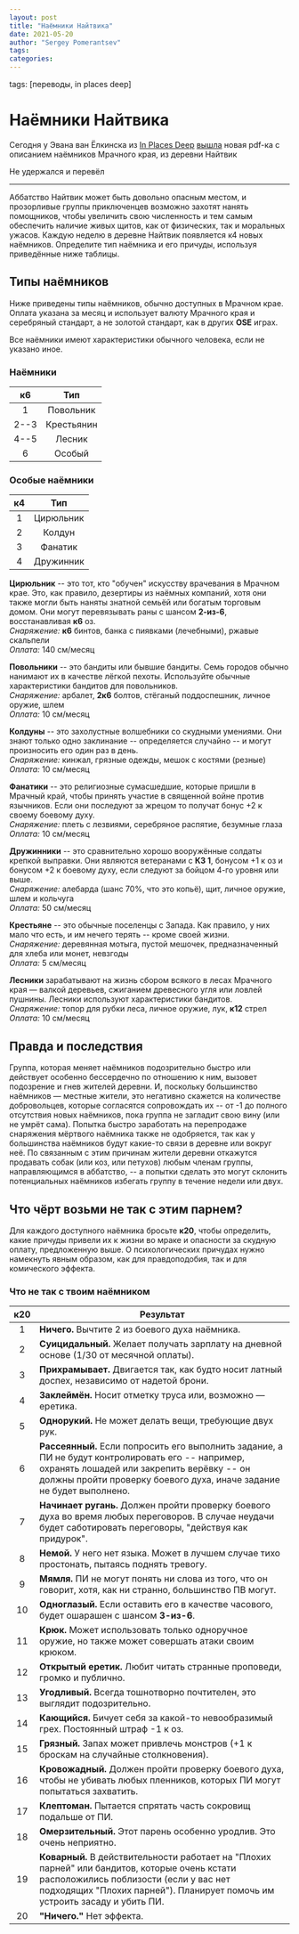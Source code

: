 ```yaml
---
layout: post
title: "Наёмники Найтвика"
date: 2021-05-20
author: "Sergey Pomerantsev"
tags:
categories:
---
```

tags: [переводы, in places deep]

# Наёмники Найтвика

Сегодня у Эвана ван Ёлкинска из [In Places Deep](https://www.patreon.com/InPlacesDeep) [вышла](https://www.patreon.com/posts/nightwick-51462516) новая pdf-ка с описанием наёмников Мрачного края, из деревни Найтвик

Не удержался и перевёл

---

Аббатство Найтвик может быть довольно опасным местом, и прозорливые группы приключенцев возможно захотят нанять помощников, чтобы увеличить свою численность и тем самым обеспечить наличие живых щитов, как от физических, так и моральных ужасов. Каждую неделю в деревне Найтвик появляется к4 новых наёмников. Определите тип наёмника и его причуды, используя приведённые ниже таблицы.

## Типы наёмников

Ниже приведены типы наёмников, обычно доступных в Мрачном крае. Оплата указана за месяц и использует валюту Мрачного края и серебряный стандарт, а не золотой стандарт, как в других **OSE** играх.

Все наёмники имеют характеристики обычного человека, если не указано иное.

### Наёмники

| **к6** | Тип |
|:-:|:-:|
| 1 | Повольник |
| 2--3 | Крестьянин |
| 4--5 | Лесник |
| 6 | Особый |

### Особые наёмники

| **к4** | Тип |
|:-:|:-:|
| 1 | Цирюльник |
| 2 | Колдун |
| 3 | Фанатик |
| 4 | Дружинник |

**Цирюльник** -- это тот, кто "обучен" искусству врачевания в Мрачном крае. Это, как правило, дезертиры из наёмных компаний, хотя они также могли быть наняты знатной семьёй или богатым торговым домом. Они могут перевязывать раны с шансом **2-из-6**, восстанавливая **к6** оз.  
*Снаряжение:* **к6** бинтов, банка с пиявками (лечебными), ржавые скальпели  
*Оплата:* 140 см/месяц

**Повольники** -- это бандиты или бывшие бандиты. Семь городов обычно нанимают их в качестве лёгкой пехоты. Используйте обычные характеристики бандитов для повольников.  
*Снаряжение:* арбалет, **2к6** болтов, стёганый поддоспешник, личное оружие, шлем  
*Оплата:* 10 см/месяц

**Колдуны** -- это захолустные волшебники со скудными умениями. Они знают только одно заклинание -- определяется случайно -- и могут произносить его один раз в день.  
*Снаряжение:* кинжал, грязные одежды, мешок с костями (резные)  
*Оплата:* 10 см/месяц

**Фанатики** -- это религиозные сумасшедшие, которые пришли в Мрачный край, чтобы принять участие в священной войне против язычников. Если они последуют за жрецом то получат бонус +2 к своему боевому духу.  
*Снаряжение:* плеть с лезвиями, серебряное распятие, безумные глаза  
*Оплата:* 10 см/месяц

**Дружинники** -- это сравнительно хорошо вооружённые солдаты крепкой выправки. Они являются ветеранами c **КЗ 1**, бонусом +1 к оз и бонусом +2 к боевому духу, если следуют за бойцом 4-го уровня или выше.  
*Снаряжение:* алебарда (шанс 70%, что это копьё), щит, личное оружие, шлем и кольчуга  
*Оплата:* 50 см/месяц

**Крестьяне** -- это обычные поселенцы с Запада. Как правило, у них мало что есть, и им нечего терять -- кроме своей жизни.  
*Снаряжение:* деревянная мотыга, пустой мешочек, предназначенный для хлеба или монет, невзгоды  
*Оплата:* 5 см/месяц

**Лесники** зарабатывают на жизнь сбором всякого в лесах Мрачного края — валкой деревьев, сжиганием древесного угля или ловлей пушнины. Лесники используют характеристики бандитов.  
*Снаряжение:* топор для рубки леса, личное оружие, лук, **к12** стрел  
*Оплата:* 10 см/месяц

## Правда и последствия

Группа, которая меняет наёмников подозрительно быстро или действует особенно бессердечно по отношению к ним, вызовет подозрение и гнев жителей деревни. И, поскольку большинство наёмников — местные жители, это негативно скажется на количестве добровольцев, которые согласятся сопровождать их -- от -1 до полного отсутствия новых наёмников, пока группа не загладит свою вину (или не умрёт сама). Попытка быстро заработать на перепродаже снаряжения мёртвого наёмника также не одобряется, так как у большинства наёмников будут какие-то связи в деревне или вокруг неё. По связанным с этим причинам жители деревни откажутся продавать собак (или коз, или петухов) любым членам группы, направляющимся в аббатство, -- а попытки сделать это могут склонить потенциальных наёмников избегать группу в течение недели или двух.

## Что чёрт возьми не так с этим парнем?

Для каждого доступного наёмника бросьте **к20**, чтобы определить, какие причуды привели их к жизни во мраке и опасности за скудную оплату, предложенную выше. О психологических причудах нужно намекнуть явным образом, как для правдоподобия, так и для комического эффекта.

### Что не так с твоим наёмником

| **к20** | Результат |
|:-:|-|
| 1 | **Ничего.** Вычтите 2 из боевого духа наёмника. |
| 2 | **Суицидальный.** Желает получать зарплату на дневной основе (1/30 от месячной оплаты). |
| 3 | **Прихрамывает.** Двигается так, как будто носит латный доспех, независимо от надетой брони. |
| 4 | **Заклеймён.** Носит отметку труса или, возможно — еретика. |
| 5 | **Однорукий.** Не может делать вещи, требующие двух рук. |
| 6 | **Рассеянный.** Если попросить его выполнить задание, а ПИ не будут контролировать его -- например, охранять лошадей или закрепить верёвку -- он должны пройти проверку боевого духа, иначе задание не будет выполнено. |
| 7 | **Начинает ругань.** Должен пройти проверку боевого духа во время любых переговоров. В случае неудачи будет саботировать переговоры, "действуя как придурок". |
| 8 | **Немой.** У него нет языка. Может в лучшем случае тихо простонать, пытаясь поднять тревогу. |
| 9 | **Мямля.** ПИ не могут понять ни слова из того, что он говорит, хотя, как ни странно, большинство ПВ могут. |
| 10 | **Одноглазый.** Если оставить его в качестве часового, будет ошарашен с шансом **3-из-6**. |
| 11 | **Крюк.** Может использовать только одноручное оружие, но также может совершать атаки своим крюком. |
| 12 | **Открытый еретик.** Любит читать странные проповеди, громко и публично. |
| 13 | **Угодливый.** Всегда тошнотворно почтителен, это выглядит подозрительно. |
| 14 | **Кающийся.** Бичует себя за какой-то невообразимый грех. Постоянный штраф -1 к оз. |
| 15 | **Грязный.** Запах может привлечь монстров (+1 к броскам на случайные столкновения). |
| 16 | **Кровожадный.** Должен пройти проверку боевого духа, чтобы не убивать любых пленников, которых ПИ могут попытаться захватить. |
| 17 | **Клептоман.** Пытается спрятать часть сокровищ подальше от ПИ. |
| 18 | **Омерзительный.** Этот парень особенно уродлив. Это очень неприятно. |
| 19 | **Коварный.** В действительности работает на "Плохих парней" или бандитов, которые очень кстати расположились поблизости (если у вас нет подходящих "Плохих парней"). Планирует помочь им устроить засаду и убить ПИ. |
| 20 | **"Ничего."** Нет эффекта. |
